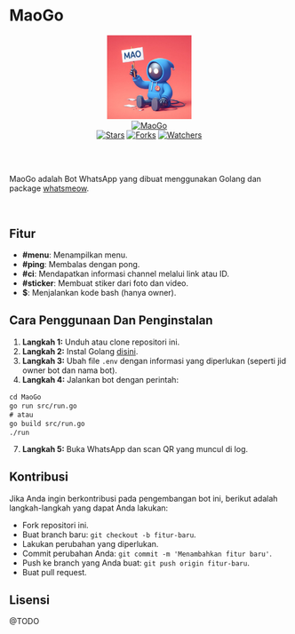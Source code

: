 # MaoGo

<div align="center">
  <img src="/logo.jpg" width="30%" alt="Logo Mao"><br>
  <a href="#"><img alt="MaoGo" src="https://img.shields.io/badge/MaoGo-green?colorA=%23ff0000&colorB=%23017e40&style=for-the-badge"></a><br>
  <a href="https://github.com/fckvania/MaoGo/stargazers"><img alt="Stars" src="https://img.shields.io/github/stars/fckvania/MaoGo?style=flat-square"></a>
  <a href="https://github.com/fckvania/MaoGo/network/members"><img alt="Forks" src="https://img.shields.io/github/forks/fckvania/MaoGo?style=flat-square"></a>
  <a href="https://github.com/fckvania/MaoGo/watchers"><img alt="Watchers" src="https://img.shields.io/github/watchers/fckvania/MaoGo?style=flat-square"></a>
</div>

<br><br>
<p>MaoGo adalah Bot WhatsApp yang dibuat menggunakan Golang dan package <a href="https://github.com/tulir/whatsmeow" target="_blank">whatsmeow</a>.</p><br>

## Fitur

- **#menu**: Menampilkan menu.
- **#ping**: Membalas dengan pong.
- **#ci**: Mendapatkan informasi channel melalui link atau ID.
- **#sticker**: Membuat stiker dari foto dan video.
- **$**: Menjalankan kode bash (hanya owner).

## Cara Penggunaan Dan Penginstalan

1. **Langkah 1:** Unduh atau clone repositori ini.
3. **Langkah 2:** Instal Golang [disini](https://go.dev/doc/install).
4. **Langkah 3:** Ubah file `.env` dengan informasi yang diperlukan (seperti jid owner bot dan nama bot).
5. **Langkah 4:** Jalankan bot dengan perintah:
```shell
cd MaoGo
go run src/run.go
# atau
go build src/run.go
./run
```
7. **Langkah 5:** Buka WhatsApp dan scan QR yang muncul di log.

## Kontribusi

Jika Anda ingin berkontribusi pada pengembangan bot ini, berikut adalah langkah-langkah yang dapat Anda lakukan:
- Fork repositori ini.
- Buat branch baru: `git checkout -b fitur-baru`.
- Lakukan perubahan yang diperlukan.
- Commit perubahan Anda: `git commit -m 'Menambahkan fitur baru'`.
- Push ke branch yang Anda buat: `git push origin fitur-baru`.
- Buat pull request.

## Lisensi

@TODO
